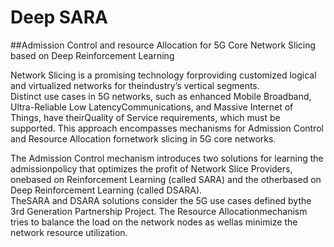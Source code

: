 # Deep SARA

##Admission Control and resource Allocation for 5G Core Network Slicing based on Deep Reinforcement Learning

Network   Slicing   is   a   promising   technology forproviding  customized  logical  and  virtualized  networks  for  theindustry’s  vertical  segments.  
Distinct  use  cases  in  5G  networks, such as enhanced Mobile Broadband, Ultra-Reliable Low LatencyCommunications,  and  Massive  Internet  of  Things, have  theirQuality  of  Service  requirements,  which  must  be  supported. This approach  encompasses mechanisms for Admission Control and Resource Allocation fornetwork  slicing  in  5G  core  networks. 

The  Admission  Control mechanism  introduces  two  solutions  for  learning  the  admissionpolicy  that  optimizes  the  profit  of  Network  Slice  Providers,  
onebased  on  Reinforcement  Learning  (called  SARA)  and  the  otherbased  on  Deep  Reinforcement  Learning  (called  DSARA).  
TheSARA and DSARA solutions consider the 5G use cases defined bythe 3rd Generation Partnership Project. The Resource Allocationmechanism tries to balance the load on the network nodes as wellas  minimize  the  network  resource  utilization.  
